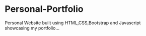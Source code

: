 # Personal-Portfolio
Personal Website built using HTML,CSS,Bootstrap and Javascript showcasing my portfolio... 
